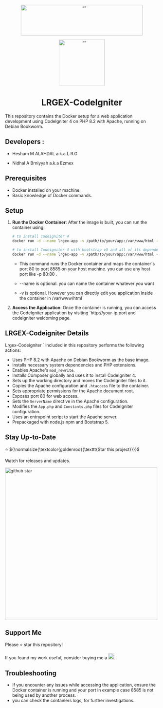 <p align="center"><img src="http://cloud.lrgex.com/s/mCxTfnA2bikjYyZ/download/Dark%20Full%20Logo.png" alt= “” width="400" height="100"></p>


<p align="center"><img src="https://download.lrgex.com/ci.png" alt= “” width="150" height="150"></p>






# <div align="center">LRGEX-CodeIgniter</div>


This repository contains the Docker setup for a web application development using CodeIgniter 4 on PHP 8.2 with Apache, running on Debian Bookworm.

## Developers : 

- Hesham M ALAHDAL a.k.a L.R.G 

- Nidhal A Brniyyah a.k.a Ezmex

  

## Prerequisites

- Docker installed on your machine.
- Basic knowledge of Docker commands.

## Setup



1. **Run the Docker Container**:
   After the image is built, you can run the container using:
   
   ```bash
   # to install codeigniter 4
   docker run -d --name lrgex-app -v /path/to/your/app:/var/www/html -p 8585:80 lrgex/codeigniter:4.4.3
   
   # to install Codeigniter 4 with bootstrap v5 and all of its dependencies
   docker run -d --name lrgex-app -v /path/to/your/app:/var/www/html -p 8585:80 lrgex/codeigniter:latest
   ```
   
   - This command runs the Docker container and maps the container's port 80 to port 8585 on your host machine. you can use any host port like -p 80:80 .
   
   - --name is optional. you can name the container whatever you want 
   
   - -v is optional. However you can directly edit you application inside the container in /var/www/html 
   
   
   
5. **Access the Application**:
   Once the container is running, you can access the CodeIgniter application by visiting `http://your-ip:port and codeigniter welcoming page.  

## LRGEX-Codeigniter  Details

Lrgex-Codeigniter ` included in this repository performs the following actions:

- Uses PHP 8.2 with Apache on Debian Bookworm as the base image.
- Installs necessary system dependencies and PHP extensions.
- Enables Apache's `mod_rewrite`.
- Installs Composer globally and uses it to install CodeIgniter 4.
- Sets up the working directory and moves the CodeIgniter files to it.
- Copies the Apache configuration and `.htaccess` file to the container.
- Sets appropriate permissions for the Apache document root.
- Exposes port 80 for web access.
- Sets the `ServerName` directive in the Apache configuration.
- Modifies the `App.php` and `Constants.php` files for CodeIgniter configuration.
- Uses an entrypoint script to start the Apache server.
- Prepackaged with node.js npm and Bootstrap 5.

## Stay Up-to-Date

⭐ ${\normalsize{\textcolor{goldenrod}{\texttt{Star this project}}}}$

Watch for releases and updates.

<img src="https://download.lrgex.com/assets/images/givestar.gif" width="500" alt='github star'/>


## Support Me

Please ⭐ star this repository!

If you found my work useful, consider buying me a [<img src="https://download.lrgex.com/assets/images/coffee.png" height="20" alt='Ko-fi'/>](https://ko-fi.com/lrgex).


## Troubleshooting

- If you encounter any issues while accessing the application, ensure the Docker container is running and your port in example case 8585 is not being used by another process.
- you can check the containers logs, for further investigations.
